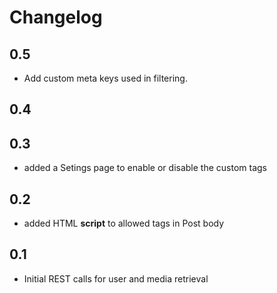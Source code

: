 # Changelog

## 0.5
- Add custom meta keys used in filtering.

## 0.4

## 0.3
- added a Setings page to enable or disable the custom tags

## 0.2
- added HTML **script** to allowed tags in Post body

## 0.1
- Initial REST calls for user and media retrieval
